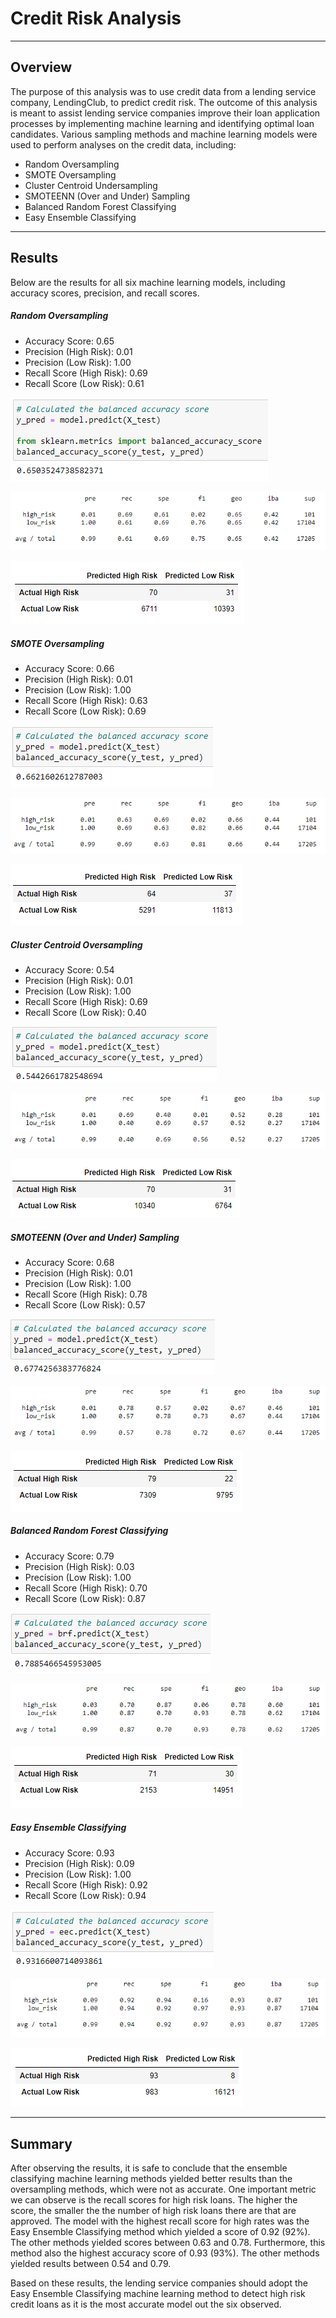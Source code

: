 # Credit Risk Analysis
---

## Overview
The purpose of this analysis was to use credit data from a lending service company, LendingClub, to predict credit risk. The outcome of this analysis is meant to assist lending service companies improve their loan application processes by implementing machine learning and identifying optimal loan candidates. Various sampling methods and machine learning models were used to perform analyses on the credit data, including:

- Random Oversampling
- SMOTE Oversampling
- Cluster Centroid Undersampling
- SMOTEENN (Over and Under) Sampling
- Balanced Random Forest Classifying
- Easy Ensemble Classifying

---

## Results
Below are the results for all six machine learning models, including accuracy scores, precision, and recall scores.

##### Random Oversampling
- Accuracy Score: 0.65
- Precision (High Risk): 0.01
- Precision (Low Risk): 1.00
- Recall Score (High Risk): 0.69
- Recall Score (Low Risk): 0.61

![oversamp_accuracy](https://github.com/AndrewTymkiv/Credit_Risk_Analysis/blob/main/screenshots/oversamp_accuracy.PNG)

![oversamp_class](https://github.com/AndrewTymkiv/Credit_Risk_Analysis/blob/main/screenshots/oversamp_class.PNG)

![oversamp_cm](https://github.com/AndrewTymkiv/Credit_Risk_Analysis/blob/main/screenshots/oversamp_cm.PNG)


##### SMOTE Oversampling
- Accuracy Score: 0.66
- Precision (High Risk): 0.01
- Precision (Low Risk): 1.00
- Recall Score (High Risk): 0.63
- Recall Score (Low Risk): 0.69

![smote_accuracy](https://github.com/AndrewTymkiv/Credit_Risk_Analysis/blob/main/screenshots/smote_accuracy.PNG)

![smote_class](https://github.com/AndrewTymkiv/Credit_Risk_Analysis/blob/main/screenshots/smote_class.PNG)

![smote_cm](https://github.com/AndrewTymkiv/Credit_Risk_Analysis/blob/main/screenshots/smote_cm.PNG)


##### Cluster Centroid Oversampling
- Accuracy Score: 0.54
- Precision (High Risk): 0.01
- Precision (Low Risk): 1.00
- Recall Score (High Risk): 0.69
- Recall Score (Low Risk): 0.40

![cc_accuracy](https://github.com/AndrewTymkiv/Credit_Risk_Analysis/blob/main/screenshots/cc_accuracy.PNG)

![cc_class](https://github.com/AndrewTymkiv/Credit_Risk_Analysis/blob/main/screenshots/cc_class.PNG)

![cc_cm](https://github.com/AndrewTymkiv/Credit_Risk_Analysis/blob/main/screenshots/cc_cm.PNG)


##### SMOTEENN (Over and Under) Sampling
- Accuracy Score: 0.68
- Precision (High Risk): 0.01
- Precision (Low Risk): 1.00
- Recall Score (High Risk): 0.78
- Recall Score (Low Risk): 0.57

![smoteenn_accuracy](https://github.com/AndrewTymkiv/Credit_Risk_Analysis/blob/main/screenshots/smoteenn_accuracy.PNG)

![smoteenn_class](https://github.com/AndrewTymkiv/Credit_Risk_Analysis/blob/main/screenshots/smoteenn_class.PNG)

![smoteenn_cm](https://github.com/AndrewTymkiv/Credit_Risk_Analysis/blob/main/screenshots/smoteenn_cm.PNG)


##### Balanced Random Forest Classifying
- Accuracy Score: 0.79
- Precision (High Risk): 0.03
- Precision (Low Risk): 1.00
- Recall Score (High Risk): 0.70
- Recall Score (Low Risk): 0.87

![brf_accuracy](https://github.com/AndrewTymkiv/Credit_Risk_Analysis/blob/main/screenshots/brf_accuracy.PNG)

![brf_class](https://github.com/AndrewTymkiv/Credit_Risk_Analysis/blob/main/screenshots/brf_class.PNG)

![brf_cm](https://github.com/AndrewTymkiv/Credit_Risk_Analysis/blob/main/screenshots/brf_cm.PNG)


##### Easy Ensemble Classifying
- Accuracy Score: 0.93
- Precision (High Risk): 0.09
- Precision (Low Risk): 1.00
- Recall Score (High Risk): 0.92
- Recall Score (Low Risk): 0.94

![eec_accuracy](https://github.com/AndrewTymkiv/Credit_Risk_Analysis/blob/main/screenshots/eec_accuracy.PNG)

![eec_class](https://github.com/AndrewTymkiv/Credit_Risk_Analysis/blob/main/screenshots/eec_class.PNG)

![eec_cm](https://github.com/AndrewTymkiv/Credit_Risk_Analysis/blob/main/screenshots/eec_cm.PNG)


---

## Summary
After observing the results, it is safe to conclude that the ensemble classifying machine learning methods yielded better results than the oversampling methods, which were not as accurate. One important metric we can observe is the recall scores for high risk loans. The higher the score, the smaller the the number of high risk loans there are that are approved. 
The model with the highest recall score for high rates was the Easy Ensemble Classifying method which yielded a score of 0.92 (92%). The other methods yielded scores between 0.63 and 0.78.
Furthermore, this method also the highest accuracy score of 0.93 (93%). The other methods yielded results between 0.54 and 0.79.

Based on these results, the lending service companies should adopt the Easy Ensemble Classifying machine learning method to detect high risk credit loans as it is the most accurate model out the six observed. 
